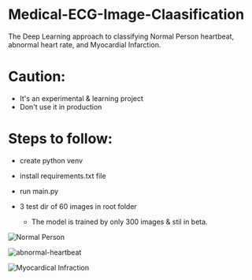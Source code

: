 # Medical-ECG-Image-Claasification
The Deep Learning approach to classifying Normal Person heartbeat, abnormal heart rate, and Myocardial Infarction.

# Caution:
  + It's an experimental & learning project
  + Don't use it in production

# Steps to follow:
  + create python venv 
  + install requirements.txt file
  + run main.py
  + 3 test dir of 60 images in root folder
    
    + The model is trained by only 300 images & stil in beta.

![Normal Person](https://user-images.githubusercontent.com/18087611/147848268-295355c4-76d2-4e26-b5b8-385b51c422c0.JPG)

![abnormal-heartbeat](https://user-images.githubusercontent.com/18087611/147848270-20266c23-f071-43f3-8ecc-b6d038beda63.JPG)

![Myocardical Infraction](https://user-images.githubusercontent.com/18087611/147848271-4619df96-00f5-413a-8715-9db8f9dc9039.JPG)
